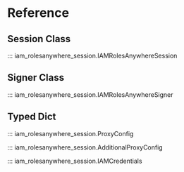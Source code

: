 # Reference

## Session Class
::: iam_rolesanywhere_session.IAMRolesAnywhereSession

## Signer Class

::: iam_rolesanywhere_session.IAMRolesAnywhereSigner

## Typed Dict

::: iam_rolesanywhere_session.ProxyConfig

::: iam_rolesanywhere_session.AdditionalProxyConfig

::: iam_rolesanywhere_session.IAMCredentials

